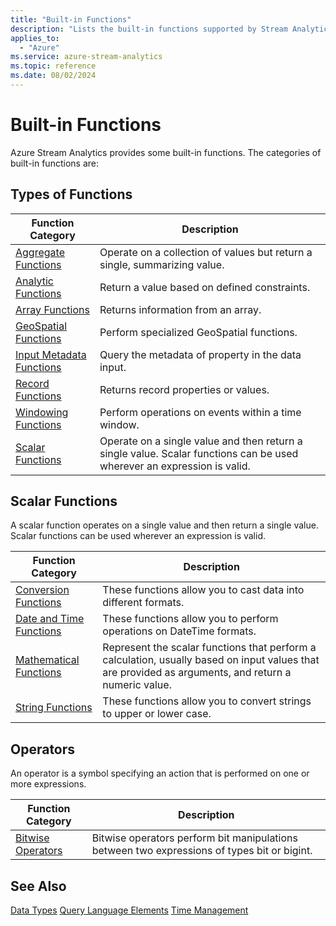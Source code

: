 ```yaml
---
title: "Built-in Functions"
description: "Lists the built-in functions supported by Stream Analytics Query Language"
applies_to:
  - "Azure"
ms.service: azure-stream-analytics
ms.topic: reference
ms.date: 08/02/2024
---
```


# Built-in Functions

Azure Stream Analytics provides some built-in functions. The categories of built-in functions are:

## Types of Functions

|Function Category|Description|
|-----------------------|-----------------|
|[Aggregate Functions](aggregate-functions-azure-stream-analytics.md)|Operate on a collection of values but return a single, summarizing value.|
|[Analytic Functions](analytic-functions-azure-stream-analytics.md)|Return a value based on defined constraints.|
|[Array Functions](array-functions-stream-analytics.md)|Returns information from an array.|
|[GeoSpatial Functions](geospatial-functions.md)|Perform specialized GeoSpatial functions.|
|[Input Metadata Functions](input-metadata-functions.md)|Query the metadata of property in the data input.|
|[Record Functions](record-functions-azure-stream-analytics.md)|Returns record properties or values.|
|[Windowing Functions](windowing-azure-stream-analytics.md)|Perform operations on events within a time window.|
|[Scalar Functions](built-in-functions-azure-stream-analytics.md#BKMK_ScalarFunctions)|Operate on a single value and then return a single value. Scalar functions can be used wherever an expression is valid.|

##  <a name="BKMK_ScalarFunctions"></a> Scalar Functions

A scalar function operates on a single value and then return a single value. Scalar functions can be used wherever an expression is valid.

|Function Category|Description|
|-----------------------|-----------------|
| [Conversion Functions](conversion-functions-azure-stream-analytics.md)| These functions allow you to cast data into different formats. |
| [Date and Time Functions](date-and-time-functions-azure-stream-analytics.md)| These functions allow you to perform operations on DateTime formats. |
| [Mathematical Functions](mathematical-functions-azure-stream-analytics.md)| Represent the scalar functions that perform a calculation, usually based on input values that are provided as arguments, and return a numeric value. |
| [String Functions](string-functions-azure-stream-analytics.md)| These functions allow you to convert strings to upper or lower case. |

## Operators

An operator is a symbol specifying an action that is performed on one or more expressions.

|Function Category|Description|
|-----------------------|-----------------|
| [Bitwise Operators](bitwise-operators-azure-stream-analytics.md)| Bitwise operators perform bit manipulations between two expressions of types bit or bigint.|

## See Also

 [Data Types](data-types-azure-stream-analytics.md)
 [Query Language Elements](query-language-elements-azure-stream-analytics.md)
 [Time Management](time-management-azure-stream-analytics.md)
